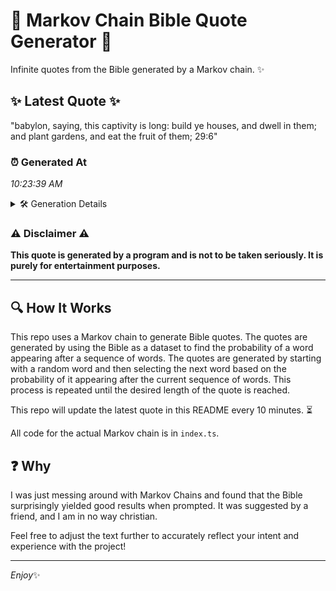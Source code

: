 # 📖 Markov Chain Bible Quote Generator 📖

Infinite quotes from the Bible generated by a Markov chain. ✨

## ✨ Latest Quote ✨
"babylon, saying, this captivity is long: build ye houses, and dwell in them; and plant gardens, and eat the fruit of them; 29:6"

### ⏰ Generated At
*10:23:39 AM*

<details>
    <summary>🛠️ Generation Details</summary>
    <p>
        <strong>🌱 Seed:</strong> babylon,<br>
        <strong>🔄 Iterations:</strong> 22<br>
        <strong>📜 Context History:</strong><br>[ babylon, ]: saying,<br>[ babylon,, saying, ]: this<br>[ babylon,, saying,, this ]: captivity<br>[ babylon,, saying,, this, captivity ]: is<br>[ babylon,, saying,, this, captivity, is ]: long:<br>[ babylon,, saying,, this, captivity, is, long: ]: build<br>[ saying,, this, captivity, is, long:, build ]: ye<br>[ this, captivity, is, long:, build, ye ]: houses,<br>[ captivity, is, long:, build, ye, houses, ]: and<br>[ is, long:, build, ye, houses,, and ]: dwell<br>[ long:, build, ye, houses,, and, dwell ]: in<br>[ build, ye, houses,, and, dwell, in ]: them;<br>[ ye, houses,, and, dwell, in, them; ]: and<br>[ houses,, and, dwell, in, them;, and ]: plant<br>[ and, dwell, in, them;, and, plant ]: gardens,<br>[ dwell, in, them;, and, plant, gardens, ]: and<br>[ in, them;, and, plant, gardens,, and ]: eat<br>[ them;, and, plant, gardens,, and, eat ]: the<br>[ and, plant, gardens,, and, eat, the ]: fruit<br>[ plant, gardens,, and, eat, the, fruit ]: of<br>[ gardens,, and, eat, the, fruit, of ]: them;<br>[ and, eat, the, fruit, of, them; ]: 29:6<br>
    </p>
</details>

### ⚠️ Disclaimer ⚠️
**This quote is generated by a program and is not to be taken seriously. It is purely for entertainment purposes.**

---

## 🔍 How It Works

This repo uses a Markov chain to generate Bible quotes. The quotes are generated by using the Bible as a dataset to find the probability of a word appearing after a sequence of words. The quotes are generated by starting with a random word and then selecting the next word based on the probability of it appearing after the current sequence of words. This process is repeated until the desired length of the quote is reached.

This repo will update the latest quote in this README every 10 minutes. ⏳

All code for the actual Markov chain is in `index.ts`.

## ❓ Why

I was just messing around with Markov Chains and found that the Bible surprisingly yielded good results when prompted. 
It was suggested by a friend, and I am in no way christian.

Feel free to adjust the text further to accurately reflect your intent and experience with the project!

---

*Enjoy*✨
